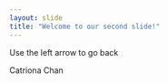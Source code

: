 ```yaml
---
layout: slide
title: "Welcome to our second slide!"
---
```


Use the left arrow to go back

Catriona Chan
